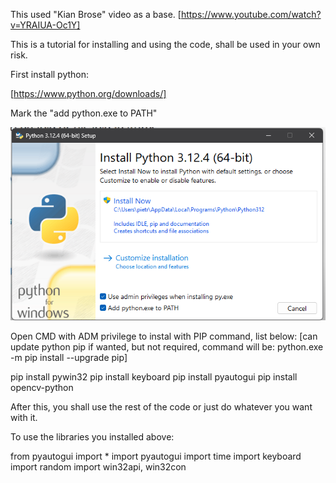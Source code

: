 This used "Kian Brose" video as a base. [https://www.youtube.com/watch?v=YRAIUA-Oc1Y]

This is a tutorial for installing and using the code, shall be used in your own risk.

First install python:

[https://www.python.org/downloads/]

Mark the "add python.exe to PATH"

![alt text](Python_download.png)

Open CMD with ADM privilege to instal with PIP command, list below:
[can update python pip if wanted, but not required, command will be: python.exe -m pip install --upgrade pip]

pip install pywin32
pip install keyboard
pip install pyautogui
pip install opencv-python

After this, you shall use the rest of the code or just do whatever you want with it.

To use the libraries you installed above:

from pyautogui import *
import pyautogui
import time
import keyboard
import random
import win32api, win32con
